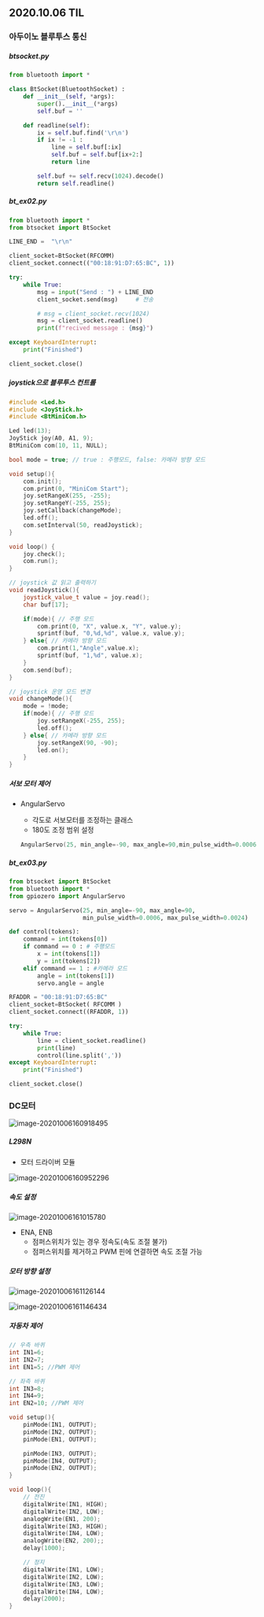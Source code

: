 ## 2020.10.06 TIL

### 아두이노 블루투스 통신

##### btsocket.py

```python
from bluetooth import * 

class BtSocket(BluetoothSocket) :
    def __init__(self, *args):
        super().__init__(*args)
        self.buf = ''

    def readline(self):
        ix = self.buf.find('\r\n') 
        if ix != -1 :
            line = self.buf[:ix]
            self.buf = self.buf[ix+2:]
            return line

        self.buf += self.recv(1024).decode()
        return self.readline()
```

##### bt_ex02.py

```python
from bluetooth import *
from btsocket import BtSocket

LINE_END =  "\r\n"

client_socket=BtSocket(RFCOMM)
client_socket.connect(("00:18:91:D7:65:BC", 1)) 

try:
    while True: 
        msg = input("Send : ") + LINE_END 
        client_socket.send(msg) 	# 전송

        # msg = client_socket.recv(1024)
        msg = client_socket.readline()
        print(f"recived message : {msg}")

except KeyboardInterrupt:
    print("Finished")

client_socket.close() 
```

##### joystick으로 블루투스 컨트롤

```c++
#include <Led.h>
#include <JoyStick.h>
#include <BtMiniCom.h>

Led led(13);
JoyStick joy(A0, A1, 9);
BtMiniCom com(10, 11, NULL);

bool mode = true; // true : 주행모드, false: 카메라 방향 모드

void setup(){
    com.init();
    com.print(0, "MiniCom Start");
    joy.setRangeX(255, -255);
    joy.setRangeY(-255, 255);
    joy.setCallback(changeMode);
    led.off();
    com.setInterval(50, readJoystick);
}

void loop() {
    joy.check();
    com.run();
}

// joystick 값 읽고 출력하기
void readJoystick(){
    joystick_value_t value = joy.read();
    char buf[17];

    if(mode){ // 주행 모드
        com.print(0, "X", value.x, "Y", value.y);
        sprintf(buf, "0,%d,%d", value.x, value.y);
    } else{ // 카메라 방향 모드
        com.print(1,"Angle",value.x);
        sprintf(buf, "1,%d", value.x);
    }
    com.send(buf);
}

// joystick 운영 모드 변경
void changeMode(){
    mode = !mode;
    if(mode){ // 주행 모드
        joy.setRangeX(-255, 255);
        led.off();
    } else{ // 카메라 방향 모드
        joy.setRangeX(90, -90);
        led.on();
    }
}
```

##### 서보 모터 제어

- AngularServo

  - 각도로 서보모터를 조정하는 클래스
  - 180도 조정 범위 설정

  ```c++
  AngularServo(25, min_angle=-90, max_angle=90,min_pulse_width=0.0006, max_pulse_width=0.0024)
  ```

##### bt_ex03.py

```python
from btsocket import BtSocket
from bluetooth import * 
from gpiozero import AngularServo

servo = AngularServo(25, min_angle=-90, max_angle=90, 
                     min_pulse_width=0.0006, max_pulse_width=0.0024)

def control(tokens):
    command = int(tokens[0])
    if command == 0 : # 주행모드
        x = int(tokens[1])
        y = int(tokens[2])
    elif command == 1 : #카메라 모드
        angle = int(tokens[1])
        servo.angle = angle

RFADDR = "00:18:91:D7:65:BC"
client_socket=BtSocket( RFCOMM ) 
client_socket.connect((RFADDR, 1)) 

try:
    while True:
        line = client_socket.readline()
        print(line)
        control(line.split(','))
except KeyboardInterrupt:
    print("Finished")

client_socket.close() 
```



### DC모터

![image-20201006160918495](2020.10.06.assets/image-20201006160918495.png)

##### L298N

- 모터 드라이버 모듈

![image-20201006160952296](2020.10.06.assets/image-20201006160952296.png)

##### 속도 설정

![image-20201006161015780](2020.10.06.assets/image-20201006161015780.png)

- ENA, ENB
  - 점퍼스위치가 있는 경우 정속도(속도 조절 불가) 
  - 점퍼스위치를 제거하고 PWM 핀에 연결하면 속도 조절 가능

##### 모터 방향 설정

![image-20201006161126144](2020.10.06.assets/image-20201006161126144.png)

![image-20201006161146434](2020.10.06.assets/image-20201006161146434.png)

##### 자동차 제어

```c++
// 우측 바퀴
int IN1=6;
int IN2=7;
int EN1=5; //PWM 제어

// 좌측 바퀴
int IN3=8;
int IN4=9;
int EN2=10; //PWM 제어

void setup(){
    pinMode(IN1, OUTPUT);
    pinMode(IN2, OUTPUT);
    pinMode(EN1, OUTPUT);

    pinMode(IN3, OUTPUT);
    pinMode(IN4, OUTPUT);
    pinMode(EN2, OUTPUT);
}

void loop(){
    // 전진
    digitalWrite(IN1, HIGH);
    digitalWrite(IN2, LOW);
    analogWrite(EN1, 200);
    digitalWrite(IN3, HIGH);
    digitalWrite(IN4, LOW);
    analogWrite(EN2, 200);;
    delay(1000);

    // 정지
    digitalWrite(IN1, LOW);
    digitalWrite(IN2, LOW);
    digitalWrite(IN3, LOW);
    digitalWrite(IN4, LOW);
    delay(2000);
}
```

